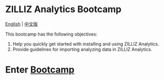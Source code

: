 # ZILLIZ Analytics Bootcamp

[English](README_en.md) | [中文版](README.md)

This bootcamp has the following objectives:

1. Help you quickly get started with installing and using ZILLIZ Analytics.
2. Provide guidelines for importing analyzing data in ZILLIZ Analytics.

# Enter [**Bootcamp**](nyc_taxi_50w_demo_en.md)